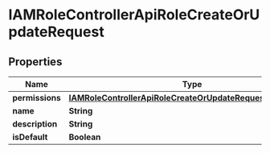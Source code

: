 

# IAMRoleControllerApiRoleCreateOrUpdateRequest


## Properties

| Name | Type | Description | Notes |
|------------ | ------------- | ------------- | -------------|
|**permissions** | [**IAMRoleControllerApiRoleCreateOrUpdateRequestPermissions**](IAMRoleControllerApiRoleCreateOrUpdateRequestPermissions.md) |  |  |
|**name** | **String** |  |  |
|**description** | **String** |  |  [optional] |
|**isDefault** | **Boolean** |  |  [optional] |



